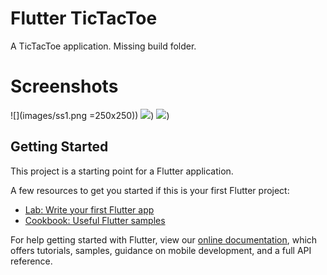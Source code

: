 # Flutter TicTacToe

A TicTacToe application. Missing build folder.

# Screenshots
![](images/ss1.png =250x250))  ![](images/ss2.png=250x250))  ![](images/ss3.png=250x250))


## Getting Started

This project is a starting point for a Flutter application.

A few resources to get you started if this is your first Flutter project:

- [Lab: Write your first Flutter app](https://flutter.dev/docs/get-started/codelab)
- [Cookbook: Useful Flutter samples](https://flutter.dev/docs/cookbook)

For help getting started with Flutter, view our
[online documentation](https://flutter.dev/docs), which offers tutorials,
samples, guidance on mobile development, and a full API reference.
